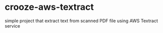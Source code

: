 # crooze-aws-textract
 simple project that extract text from scanned PDF file using AWS Textract service
